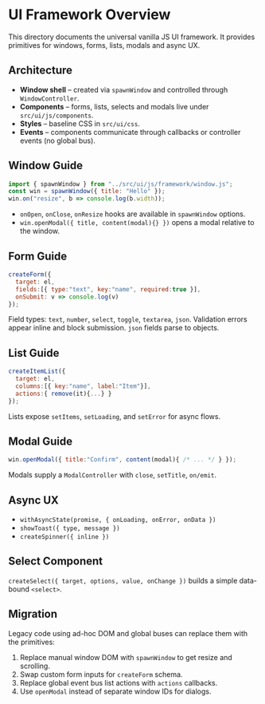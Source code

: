 # UI Framework Overview

This directory documents the universal vanilla JS UI framework. It provides primitives for windows, forms, lists, modals and async UX.

## Architecture
- **Window shell** – created via `spawnWindow` and controlled through `WindowController`.
- **Components** – forms, lists, selects and modals live under `src/ui/js/components`.
- **Styles** – baseline CSS in `src/ui/css`.
- **Events** – components communicate through callbacks or controller events (no global bus).

## Window Guide
```js
import { spawnWindow } from "../src/ui/js/framework/window.js";
const win = spawnWindow({ title: "Hello" });
win.on("resize", b => console.log(b.width));
```
- `onOpen`, `onClose`, `onResize` hooks are available in `spawnWindow` options.
- `win.openModal({ title, content(modal){} })` opens a modal relative to the window.

## Form Guide
```js
createForm({
  target: el,
  fields:[{ type:"text", key:"name", required:true }],
  onSubmit: v => console.log(v)
});
```
Field types: `text`, `number`, `select`, `toggle`, `textarea`, `json`.
Validation errors appear inline and block submission. `json` fields parse to objects.

## List Guide
```js
createItemList({
  target: el,
  columns:[{ key:"name", label:"Item"}],
  actions:{ remove(it){...} }
});
```
Lists expose `setItems`, `setLoading`, and `setError` for async flows.

## Modal Guide
```js
win.openModal({ title:"Confirm", content(modal){ /* ... */ } });
```
Modals supply a `ModalController` with `close`, `setTitle`, `on/emit`.

## Async UX
- `withAsyncState(promise, { onLoading, onError, onData })`
- `showToast({ type, message })`
- `createSpinner({ inline })`

## Select Component
`createSelect({ target, options, value, onChange })` builds a simple data-bound `<select>`.

## Migration
Legacy code using ad-hoc DOM and global buses can replace them with the primitives:
1. Replace manual window DOM with `spawnWindow` to get resize and scrolling.
2. Swap custom form inputs for `createForm` schema.
3. Replace global event bus list actions with `actions` callbacks.
4. Use `openModal` instead of separate window IDs for dialogs.
